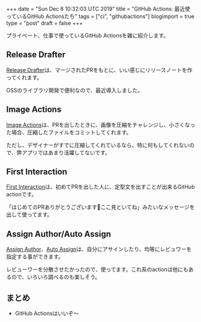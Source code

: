 +++
date = "Sun Dec  8 10:32:03 UTC 2019"
title = "GitHub Actions: 最近使っているGitHub Actionsたち"
tags = ["ci", "githubactions"]
blogimport = true
type = "post"
draft = false
+++

プライベート、仕事で使っているGitHub Actionsを雑に紹介します。

## Release Drafter

[Release Drafter](https://github.com/release-drafter/release-drafter)は、マージされたPRをもとに、いい感じにリリースノートを作ってくれます。

OSSのライブラリ開発で便利なので、最近導入しました。

## Image Actions

[Image Actions](https://github.com/calibreapp/image-actions)は、PRを出したときに、画像を圧縮をチャレンジし、小さくなった場合、圧縮したファイルをコミットしてくれます。

ただし、デザイナーがすでに圧縮してくれているなら、特に何もしてくれないので、弊アプリではあまり活躍してないです。

## First Interaction

[First Interaction](https://github.com/actions/first-interaction)は、初めてPRを出した人に、定型文を出すことが出来るGitHub actionです。

「はじめてのPRありがとうございます🙏ここ見といてね」みたいなメッセージを出して使ってます。

## Assign Author/Auto Assign

[Assign Author](https://github.com/technote-space/assign-author)、[Auto Assign](https://github.com/kentaro-m/auto-assign-action)は、自分にアサインしたり、均等にレビュワーを指定する事ができます。

レビューワーを分散させたかったので、使ってます。これ系のactionは他にもあるので、いろいろ調べるのも楽しそう。

## まとめ

- GitHub Actionsはいいぞ〜
